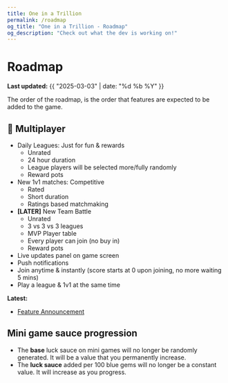 ```yaml
---
title: One in a Trillion
permalink: /roadmap
og_title: "One in a Trillion - Roadmap"
og_description: "Check out what the dev is working on!"
---
```



# Roadmap
**Last updated:** {{ "2025-03-03" | date: "%d %b %Y" }}

The order of the roadmap, is the order that features are expected to be added to the game.


## 🔨 Multiplayer
- Daily Leagues: Just for fun & rewards
  - Unrated
  - 24 hour duration
  - League players will be selected more/fully randomly
  - Reward pots 
- New 1v1 matches: Competitive
  - Rated
  - Short duration
  - Ratings based matchmaking
- **[LATER]** New Team Battle
  - Unrated
  - 3 vs 3 vs 3 leagues
  - MVP Player table
  - Every player can join (no buy in)
  - Reward pots 
- Live updates panel on game screen
- Push notifications
- Join anytime & instantly (score starts at 0 upon joining, no more waiting 5 mins)
- Play a league & 1v1 at the same time

**Latest:**
- [Feature Announcement](https://dev.oneinatrillion.fun/announcement/v16-0-0)


## Mini game sauce progression
- The **base** luck sauce on mini games will no longer be randomly generated. It will be a value that you permanently increase.
- The **luck sauce** added per 100 blue gems will no longer be a constant value. It will increase as you progress.
